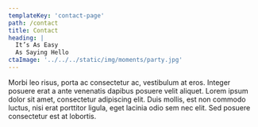 ```yaml
---
templateKey: 'contact-page'
path: /contact
title: Contact
heading: |
  It’s As Easy
  As Saying Hello
ctaImage: '../../../static/img/moments/party.jpg'
---
```


Morbi leo risus, porta ac consectetur ac, vestibulum at eros. Integer posuere erat a ante venenatis dapibus posuere velit aliquet. Lorem ipsum dolor sit amet, consectetur adipiscing elit. Duis mollis, est non commodo luctus, nisi erat porttitor ligula, eget lacinia odio sem nec elit. Sed posuere consectetur est at lobortis.

